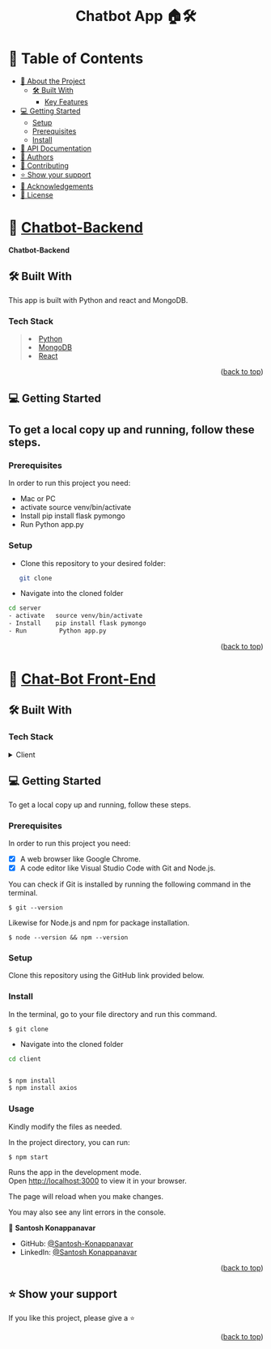 <div align="center">
  <br/>
  <h1><b> Chatbot App 🏠️🛠️</b></h1>
</div>

<!-- TABLE OF CONTENTS -->

# 📗 Table of Contents

- [📖 About the Project](#about-project)
  - [🛠 Built With](#built-with)
    - [Key Features](#key-features)
- [💻 Getting Started](#getting-started)
  - [Setup](#setup)
  - [Prerequisites](#prerequisites)
  - [Install](#install)
- [:notebook: API Documentation](#api-docs)
- [👥 Authors](#authors)
- [🤝 Contributing](#contributing)
- [⭐️ Show your support](#support)
- [🙏 Acknowledgements](#acknowledgements)
- [📝 License](#license)

<!-- PROJECT DESCRIPTION -->

# 📖 [Chatbot-Backend]() <a name="about-project"></a> <a name="about-project"></a>

**Chatbot-Backend**

## 🛠 Built With <a name="built-with"></a>

This app is built with Python and react and MongoDB.

### Tech Stack <a name="tech-stack"></a>

> <li><a href="https://www.ruby-lang.org/en/">Python</a></li>
> <li><a href="https://rubyonrails.org/">MongoDB</a></li>
> <li><a href="https://www.postgresql.org/">React</a></li>

<!-- Features -->

<p align="right">(<a href="#readme-top">back to top</a>)</p>

<!-- GETTING STARTED -->

## 💻 Getting Started <a name="getting-started"></a>

## To get a local copy up and running, follow these steps.

### Prerequisites

In order to run this project you need:

- Mac or PC
- activate   source venv/bin/activate  
- Install    pip install flask pymongo
- Run         Python app.py



### Setup

- Clone this repository to your desired folder:

```sh
   git clone 
```

- Navigate into the cloned folder

```sh
cd server
- activate   source venv/bin/activate  
- Install    pip install flask pymongo
- Run         Python app.py
```

<p align="right">(<a href="#readme-top">back to top</a>)</p>



# 📖 [Chat-Bot Front-End]() <a name="about-project"></a> <a name="about-project"></a>

## 🛠 Built With <a name="built-with"></a>

### Tech Stack <a name="tech-stack"></a>


<details>
  <summary>Client</summary>
  <ul>
    <li><a href="https://reactjs.org/">React.js</a></li>
    <li>CSS</li>
  </ul>
</details>

<!-- GETTING STARTED -->

## 💻 Getting Started <a name="getting-started"></a>


To get a local copy up and running, follow these steps.

### Prerequisites

In order to run this project you need:
- [x] A web browser like Google Chrome.
- [x] A code editor like Visual Studio Code with Git and Node.js.

You can check if Git is installed by running the following command in the terminal.
```
$ git --version
```

Likewise for Node.js and npm for package installation.
```
$ node --version && npm --version
```
### Setup

Clone this repository using the GitHub link provided below.


### Install

In the terminal, go to your file directory and run this command.

```
$ git clone 
```

- Navigate into the cloned folder

```sh
cd client
```

```bash

$ npm install
$ npm install axios

```

### Usage


Kindly modify the files as needed.

In the project directory, you can run:
```
$ npm start
```
Runs the app in the development mode.\
Open [http://localhost:3000](http://localhost:3000) to view it in your browser.

The page will reload when you make changes.

You may also see any lint errors in the console.


👤 **Santosh Konappanavar**

- GitHub: [@Santosh-Konappanavar](https://github.com/Santosh-Konappanavar/Portfolio-mobile-setup)
- LinkedIn: [@Santosh Konappanavar](https://www.linkedin.com/in/santosh-konappanavar/)


<p align="right">(<a href="#readme-top">back to top</a>)</p>

<!-- CONTRIBUTING -->

## ⭐️ Show your support <a name="support"></a>

If you like this project, please give a ⭐️

<p align="right">(<a href="#readme-top">back to top</a>)</p>
